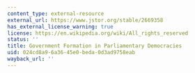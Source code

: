 ```yaml
---
content_type: external-resource
external_url: https://www.jstor.org/stable/2669358
has_external_license_warning: true
license: https://en.wikipedia.org/wiki/All_rights_reserved
status: ''
title: Government Formation in Parliamentary Democracies
uid: 024cd8a9-6a36-45e0-beda-0d3ad9758eab
wayback_url: ''
---
```


